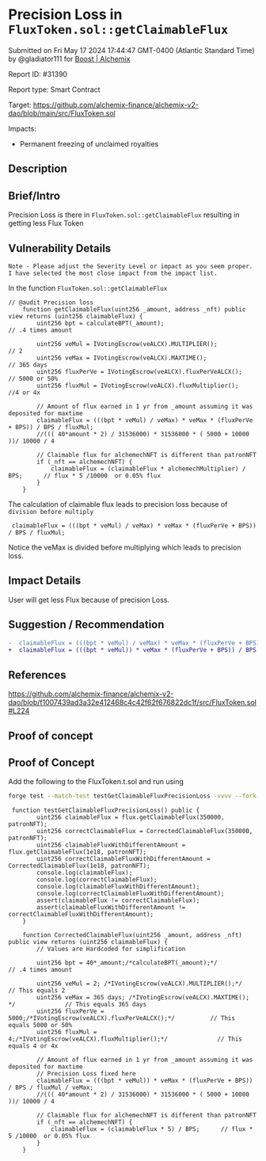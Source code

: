 
# Precision Loss in `FluxToken.sol::getClaimableFlux`

Submitted on Fri May 17 2024 17:44:47 GMT-0400 (Atlantic Standard Time) by @gladiator111 for [Boost | Alchemix](https://immunefi.com/bounty/alchemix-boost/)

Report ID: #31390

Report type: Smart Contract

Target: https://github.com/alchemix-finance/alchemix-v2-dao/blob/main/src/FluxToken.sol

Impacts:
- Permanent freezing of unclaimed royalties

## Description
## Brief/Intro
Precision Loss is there in `FluxToken.sol::getClaimableFlux` resulting in getting less Flux Token

## Vulnerability Details
`Note - Please adjust the Severity Level or impact as you seem proper. I have selected the most close impact from the impact list.`  
                                         
In the function `FluxToken.sol::getClaimableFlux`
```solidity
// @audit Precision loss
    function getClaimableFlux(uint256 _amount, address _nft) public view returns (uint256 claimableFlux) {
        uint256 bpt = calculateBPT(_amount);                                  // .4 times amount

        uint256 veMul = IVotingEscrow(veALCX).MULTIPLIER();                   // 2
        uint256 veMax = IVotingEscrow(veALCX).MAXTIME();                      // 365 days
        uint256 fluxPerVe = IVotingEscrow(veALCX).fluxPerVeALCX();            // 5000 or 50%
        uint256 fluxMul = IVotingEscrow(veALCX).fluxMultiplier();             //4 or 4x

        // Amount of flux earned in 1 yr from _amount assuming it was deposited for maxtime
        claimableFlux = (((bpt * veMul) / veMax) * veMax * (fluxPerVe + BPS)) / BPS / fluxMul;  
        //((( 40*amount * 2) / 31536000) * 31536000 * ( 5000 + 10000 ))/ 10000 / 4

        // Claimable flux for alchemechNFT is different than patronNFT
        if (_nft == alchemechNFT) {
            claimableFlux = (claimableFlux * alchemechMultiplier) / BPS;      // flux * 5 /10000  or 0.05% flux
        }
    }
```
The calculation of claimable flux leads to precision loss because of `division before multiply`
```solidity
 claimableFlux = (((bpt * veMul) / veMax) * veMax * (fluxPerVe + BPS)) / BPS / fluxMul;
```
Notice the veMax is divided before multiplying which leads to precision loss.

## Impact Details
User will get less Flux because of precision Loss.

## Suggestion / Recommendation
```diff
-  claimableFlux = (((bpt * veMul) / veMax) * veMax * (fluxPerVe + BPS)) / BPS / fluxMul;
+  claimableFlux = (((bpt * veMul)) * veMax * (fluxPerVe + BPS)) / BPS / fluxMul / veMax;  
```
## References
https://github.com/alchemix-finance/alchemix-v2-dao/blob/f1007439ad3a32e412468c4c42f62f676822dc1f/src/FluxToken.sol#L224

        
## Proof of concept
## Proof of Concept
Add the following to the FluxToken.t.sol and run using
```bash
forge test --match-test testGetClaimableFluxPrecisionLoss -vvvv --fork-url $FORK_URL
```
```solidity
 function testGetClaimableFluxPrecisionLoss() public {
        uint256 claimableFlux = flux.getClaimableFlux(350000, patronNFT);
        uint256 correctClaimableFlux = CorrectedClaimableFlux(350000, patronNFT);
        uint256 claimableFluxWithDifferentAmount = flux.getClaimableFlux(1e18, patronNFT);
        uint256 correctClaimableFluxWithDifferentAmount = CorrectedClaimableFlux(1e18, patronNFT);
        console.log(claimableFlux);
        console.log(correctClaimableFlux);
        console.log(claimableFluxWithDifferentAmount);
        console.log(correctClaimableFluxWithDifferentAmount);
        assert(claimableFlux != correctClaimableFlux);
        assert(claimableFluxWithDifferentAmount != correctClaimableFluxWithDifferentAmount);
    }

    function CorrectedClaimableFlux(uint256 _amount, address _nft) public view returns (uint256 claimableFlux) {
        // Values are Hardcoded for simplification

        uint256 bpt = 40*_amount;/*calculateBPT(_amount);*/                                  // .4 times amount

        uint256 veMul = 2; /*IVotingEscrow(veALCX).MULTIPLIER();*/                   // This equals 2
        uint256 veMax = 365 days; /*IVotingEscrow(veALCX).MAXTIME(); */              // This equals 365 days
        uint256 fluxPerVe = 5000;/*IVotingEscrow(veALCX).fluxPerVeALCX();*/          // This equals 5000 or 50%
        uint256 fluxMul = 4;/*IVotingEscrow(veALCX).fluxMultiplier();*/              // This equals 4 or 4x

        // Amount of flux earned in 1 yr from _amount assuming it was deposited for maxtime
        // Precision Loss fixed here
        claimableFlux = (((bpt * veMul)) * veMax * (fluxPerVe + BPS)) / BPS / fluxMul / veMax;  
        //((( 40*amount * 2) / 31536000) * 31536000 * ( 5000 + 10000 ))/ 10000 / 4

        // Claimable flux for alchemechNFT is different than patronNFT
        if (_nft == alchemechNFT) {
            claimableFlux = (claimableFlux * 5) / BPS;      // flux * 5 /10000  or 0.05% flux
        }
    }
```